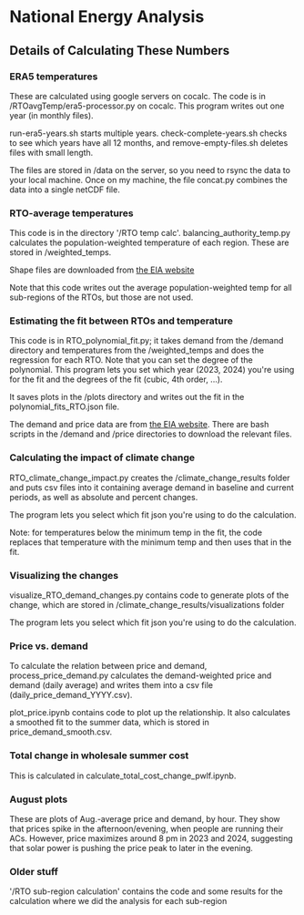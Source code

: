 # National Energy Analysis

## Details of Calculating These Numbers

### ERA5 temperatures
These are calculated using google servers on cocalc. The code is in /RTOavgTemp/era5-processor.py on cocalc. This program writes out one year (in monthly files).

run-era5-years.sh starts multiple years. check-complete-years.sh checks to see which years have all 12 months, and remove-empty-files.sh deletes files with small length.

The files are stored in /data on the server, so you need to rsync the data to your local machine. Once on my machine, the file concat.py combines the data into a single netCDF file.

### RTO-average temperatures
This code is in the directory '/RTO temp calc'. balancing_authority_temp.py calculates the population-weighted temperature of each region. These are stored in /weighted_temps.

Shape files are downloaded from [the EIA website](https://atlas.eia.gov/datasets/eia::rto-regions/explore)

Note that this code writes out the average population-weighted temp for all sub-regions of the RTOs, but those are not used.

### Estimating the fit between RTOs and temperature
This code is in RTO_polynomial_fit.py; it takes demand from the /demand directory and temperatures from the /weighted_temps and does the regression for each RTO. Note that you can set the degree of the polynomial. This program lets you set which year (2023, 2024) you're using for the fit and the degrees of the fit (cubic, 4th order, ...).

It saves plots in the /plots directory and writes out the fit in the polynomial_fits_RTO.json file.

The demand and price data are from [the EIA website](https://www.eia.gov/electricity/wholesalemarkets/index.php). There are bash scripts in the /demand and /price directories to download the relevant files.

### Calculating the impact of climate change
RTO_climate_change_impact.py creates the /climate_change_results folder and puts csv files into it containing average demand in baseline and current periods, as well as absolute and percent changes.

The program lets you select which fit json you're using to do the calculation.

Note: for temperatures below the minimum temp in the fit, the code replaces that temperature with the minimum temp and then uses that in the fit.

### Visualizing the changes
visualize_RTO_demand_changes.py contains code to generate plots of the change, which are stored in /climate_change_results/visualizations folder

The program lets you select which fit json you're using to do the calculation.

### Price vs. demand
To calculate the relation between price and demand, process_price_demand.py calculates the demand-weighted price and demand (daily average) and writes them into a csv file (daily_price_demand_YYYY.csv).

plot_price.ipynb contains code to plot up the relationship. It also calculates a smoothed fit to the summer data, which is stored in price_demand_smooth.csv.

### Total change in wholesale summer cost
This is calculated in calculate_total_cost_change_pwlf.ipynb.

### August plots
These are plots of Aug.-average price and demand, by hour. They show that prices spike in the afternoon/evening, when people are running their ACs. However, price maximizes around 8 pm in 2023 and 2024, suggesting that solar power is pushing the price peak to later in the evening.

### Older stuff
'/RTO sub-region calculation' contains the code and some results for the calculation where we did the analysis for each sub-region